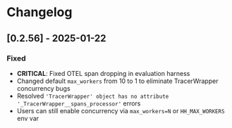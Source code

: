 # Changelog

## [0.2.56] - 2025-01-22

### Fixed
- **CRITICAL**: Fixed OTEL span dropping in evaluation harness
- Changed default `max_workers` from 10 to 1 to eliminate TracerWrapper concurrency bugs
- Resolved `'TracerWrapper' object has no attribute '_TracerWrapper__spans_processor'` errors
- Users can still enable concurrency via `max_workers=N` or `HH_MAX_WORKERS` env var